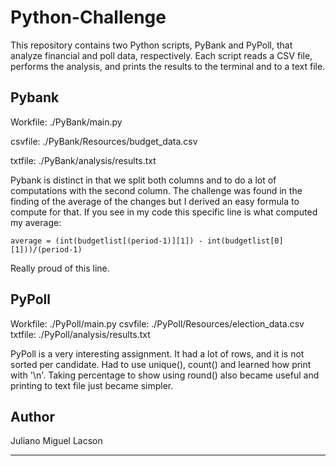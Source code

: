 # Python-Challenge

This repository contains two Python scripts, PyBank and PyPoll, that analyze financial and poll data, respectively. Each script reads a CSV file, performs the analysis, and prints the results to the terminal and to a text file.

## Pybank

Workfile: ./PyBank/main.py

csvfile: ./PyBank/Resources/budget_data.csv

txtfile: ./PyBank/analysis/results.txt

Pybank is distinct in that we split both columns and to do a lot of computations with the second column. The challenge was found in the finding of the average of the changes but I derived an easy formula to compute for that. If you see in my code this specific line is what computed my average:

```{python}
average = (int(budgetlist[(period-1)][1]) - int(budgetlist[0][1]))/(period-1)
```

Really proud of this line.


## PyPoll

Workfile: ./PyPoll/main.py
csvfile: ./PyPoll/Resources/election_data.csv
txtfile: ./PyPoll/analysis/results.txt

PyPoll is a very interesting assignment. It had a lot of rows, and it is not sorted per candidate. Had to use unique(), count() and learned how print with '\n'. Taking percentage to show using round() also became useful and printing to text file just became simpler. 


## Author
Juliano Miguel Lacson

---
